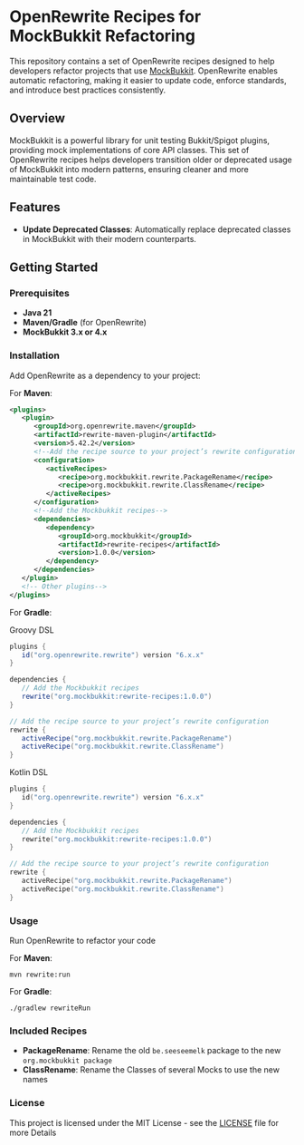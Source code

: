 # OpenRewrite Recipes for MockBukkit Refactoring

This repository contains a set of OpenRewrite recipes designed to help developers refactor projects that use [MockBukkit](https://github.com/Mockbukkit/MockBukkit). OpenRewrite enables automatic refactoring, making it easier to update code, enforce standards, and introduce best practices consistently.

## Overview

MockBukkit is a powerful library for unit testing Bukkit/Spigot plugins, providing mock implementations of core API classes. This set of OpenRewrite recipes helps developers transition older or deprecated usage of MockBukkit into modern patterns, ensuring cleaner and more maintainable test code.

## Features

- **Update Deprecated Classes**: Automatically replace deprecated classes in MockBukkit with their modern counterparts.

## Getting Started

### Prerequisites

- **Java 21**
- **Maven/Gradle** (for OpenRewrite)
- **MockBukkit 3.x or 4.x**

### Installation

Add OpenRewrite as a dependency to your project:

For **Maven**:

```xml
<plugins>
   <plugin>
      <groupId>org.openrewrite.maven</groupId>
      <artifactId>rewrite-maven-plugin</artifactId>
      <version>5.42.2</version>
      <!--Add the recipe source to your project’s rewrite configuration-->
      <configuration>
         <activeRecipes>
            <recipe>org.mockbukkit.rewrite.PackageRename</recipe>
            <recipe>org.mockbukkit.rewrite.ClassRename</recipe>
         </activeRecipes>
      </configuration>
      <!--Add the Mockbukkit recipes-->
      <dependencies>
         <dependency>
            <groupId>org.mockbukkit</groupId>
            <artifactId>rewrite-recipes</artifactId>
            <version>1.0.0</version>
         </dependency>
      </dependencies>
   </plugin>
   <!-- Other plugins-->
</plugins>
```

For **Gradle**:

Groovy DSL
```groovy
plugins {
   id("org.openrewrite.rewrite") version "6.x.x"
}

dependencies {
   // Add the Mockbukkit recipes
   rewrite("org.mockbukkit:rewrite-recipes:1.0.0")
}

// Add the recipe source to your project’s rewrite configuration
rewrite {
   activeRecipe("org.mockbukkit.rewrite.PackageRename")
   activeRecipe("org.mockbukkit.rewrite.ClassRename")
}
```

Kotlin DSL
```kotlin
plugins {
   id("org.openrewrite.rewrite") version "6.x.x"
}

dependencies {
   // Add the Mockbukkit recipes
   rewrite("org.mockbukkit:rewrite-recipes:1.0.0")
}

// Add the recipe source to your project’s rewrite configuration
rewrite {
   activeRecipe("org.mockbukkit.rewrite.PackageRename")
   activeRecipe("org.mockbukkit.rewrite.ClassRename")
}
```

### Usage
Run OpenRewrite to refactor your code
   
   For **Maven**:
   ```shell
   mvn rewrite:run
   ```
   For **Gradle**:
   ```shell
   ./gradlew rewriteRun
   ```
   
### Included Recipes

- **PackageRename**: Rename the old `be.seeseemelk` package 
  to the new `org.mockbukkit package`
- **ClassRename**: Rename the Classes of several Mocks to use the new names

### License

This project is licensed under the MIT License - see the [LICENSE](LICENSE) file for more Details
